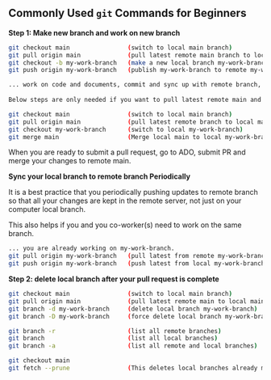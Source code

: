 

## Commonly Used `git` Commands for Beginners 

**Step 1: Make new branch and work on new branch** 

```sh
git checkout main                (switch to local main branch)
git pull origin main             (pull latest remote main branch to local main)
git checkout -b my-work-branch   (make a new local branch my-work-branch off local main)
git push origin my-work-branch   (publish my-work-branch to remote my-work-branch)

... work on code and documents, commit and sync up with remote branch, using Visual Studio Code User Interface 
   
Below steps are only needed if you want to pull latest remote main and merge into your current branch, for example, you want to integrate updates made by your co-worker that is already merged into remote main through a pull request.  

git checkout main                (switch to local main branch)
git pull origin main             (pull latest remote branch to local main)
git checkout my-work-branch      (switch to local my-work-branch)
git merge main                   (Merge local main to local my-work-branch)
```

When you are ready to submit a pull request, go to ADO, submit PR and merge your changes to remote main. 

**Sync your local branch to remote branch Periodically**

It is a best practice that you periodically pushing updates to remote branch so that all your changes are kept in the remote server, not just on your computer local branch. 

This also helps if you and you co-worker(s) need to work on the same branch. 

```sh
... you are already working on my-work-branch.
git pull origin my-work-branch   (pull latest from remote my-work-branch to local)
git push origin my-work-branch   (push latest from local my-work-branch to remote)
```

**Step 2: delete local branch after your pull request is complete** 

```sh
git checkout main                (switch to local main branch)
git pull origin main             (pull latest remote main to local main)
git branch -d my-work-branch     (delete local branch my-work-branch)
git branch -D my-work-branch     (force delete local branch my-work-branch)

git branch -r                    (list all remote branches)
git branch                       (list all local branches)
git branch -a                    (list all remote and local branches)

git checkout main 
git fetch --prune                (This deletes local branches already merged in remote) 
```

